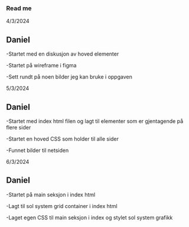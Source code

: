 ### Read me

4/3/2024

## Daniel

-Startet med en diskusjon av hoved elementer

-Startet på wireframe i figma

-Sett rundt på noen bilder jeg kan bruke i oppgaven


5/3/2024

## Daniel

-Startet med index html filen og lagt til elementer som
er gjentagende på flere sider

-Startet en hoved CSS som holder til alle sider

-Funnet bilder til netsiden

6/3/2024

## Daniel

-Startet på main seksjon i index html

-Lagt til sol system grid container i index html

-Laget egen CSS til main seksjon i index og stylet sol system grafikk